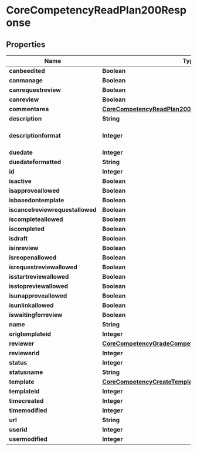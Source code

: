

# CoreCompetencyReadPlan200Response


## Properties

| Name | Type | Description | Notes |
|------------ | ------------- | ------------- | -------------|
|**canbeedited** | **Boolean** | canbeedited |  |
|**canmanage** | **Boolean** | canmanage |  |
|**canrequestreview** | **Boolean** | canrequestreview |  |
|**canreview** | **Boolean** | canreview |  |
|**commentarea** | [**CoreCompetencyReadPlan200ResponseCommentarea**](CoreCompetencyReadPlan200ResponseCommentarea.md) |  |  |
|**description** | **String** | description |  |
|**descriptionformat** | **Integer** | description format (1 &#x3D; HTML, 0 &#x3D; MOODLE, 2 &#x3D; PLAIN, or 4 &#x3D; MARKDOWN) |  [optional] |
|**duedate** | **Integer** | duedate |  |
|**duedateformatted** | **String** | duedateformatted |  |
|**id** | **Integer** | id |  |
|**isactive** | **Boolean** | isactive |  |
|**isapproveallowed** | **Boolean** | isapproveallowed |  |
|**isbasedontemplate** | **Boolean** | isbasedontemplate |  |
|**iscancelreviewrequestallowed** | **Boolean** | iscancelreviewrequestallowed |  |
|**iscompleteallowed** | **Boolean** | iscompleteallowed |  |
|**iscompleted** | **Boolean** | iscompleted |  |
|**isdraft** | **Boolean** | isdraft |  |
|**isinreview** | **Boolean** | isinreview |  |
|**isreopenallowed** | **Boolean** | isreopenallowed |  |
|**isrequestreviewallowed** | **Boolean** | isrequestreviewallowed |  |
|**isstartreviewallowed** | **Boolean** | isstartreviewallowed |  |
|**isstopreviewallowed** | **Boolean** | isstopreviewallowed |  |
|**isunapproveallowed** | **Boolean** | isunapproveallowed |  |
|**isunlinkallowed** | **Boolean** | isunlinkallowed |  |
|**iswaitingforreview** | **Boolean** | iswaitingforreview |  |
|**name** | **String** | name |  |
|**origtemplateid** | **Integer** | origtemplateid |  |
|**reviewer** | [**CoreCompetencyGradeCompetency200ResponseActionuser**](CoreCompetencyGradeCompetency200ResponseActionuser.md) |  |  [optional] |
|**reviewerid** | **Integer** | reviewerid |  |
|**status** | **Integer** | status |  |
|**statusname** | **String** | statusname |  |
|**template** | [**CoreCompetencyCreateTemplate200Response**](CoreCompetencyCreateTemplate200Response.md) |  |  [optional] |
|**templateid** | **Integer** | templateid |  |
|**timecreated** | **Integer** | timecreated |  |
|**timemodified** | **Integer** | timemodified |  |
|**url** | **String** | url |  |
|**userid** | **Integer** | userid |  |
|**usermodified** | **Integer** | usermodified |  |




